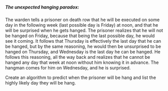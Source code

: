 ##### The unexpected hanging paradox:

The warden tells a prisoner on death row that he will be executed on some day in the following week (last possible day is Friday) at noon,
and that he will be surprised when he gets hanged. 
The prisoner realizes that he will not be hanged on Friday, because that being the last possible day, he would see it coming.
It follows that Thursday is effectively the last day that he can be hanged, but by the same reasoning,
he would then be unsurprised to be hanged on Thursday, and Wednesday is the last day he can be hanged.
He follows this reasoning, 
all the way back and realizes that he cannot be hanged any day that week at noon without him knowing it in advance. 
The hangman comes for him on Wednesday, and he is surprised.

Create an algorithm to predict when the prisoner will be hang and list the highly likely day they will be hang.

